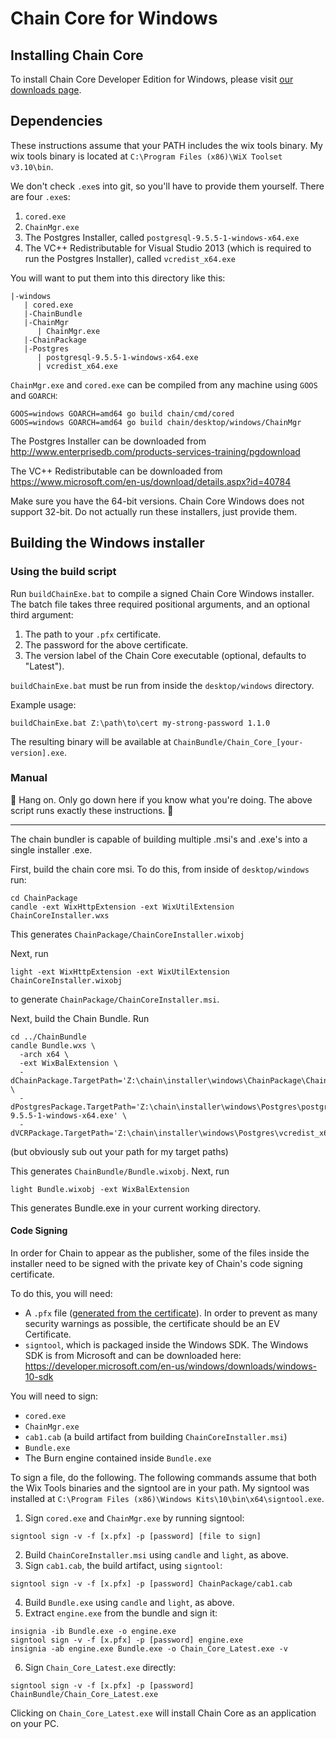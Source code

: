 # Chain Core for Windows

## Installing Chain Core

To install Chain Core Developer Edition for Windows, please visit [our downloads page](https://chain.com/docs/core/get-started/install).

## Dependencies

These instructions assume that your PATH includes the wix tools binary. My wix tools binary is located at `C:\Program Files (x86)\WiX Toolset v3.10\bin`.

We don't check `.exe`s into git, so you'll have to provide them yourself. There are four `.exe`s:

1. `cored.exe`
2. `ChainMgr.exe`
3. The Postgres Installer, called `postgresql-9.5.5-1-windows-x64.exe`
4. The VC++ Redistributable for Visual Studio 2013 (which is required to run the Postgres Installer), called `vcredist_x64.exe`

You will want to put them into this directory like this:

```
|-windows
   | cored.exe
   |-ChainBundle
   |-ChainMgr
      | ChainMgr.exe
   |-ChainPackage
   |-Postgres
      | postgresql-9.5.5-1-windows-x64.exe
      | vcredist_x64.exe
```

`ChainMgr.exe` and `cored.exe` can be compiled from any machine using `GOOS` and `GOARCH`:

```
GOOS=windows GOARCH=amd64 go build chain/cmd/cored
GOOS=windows GOARCH=amd64 go build chain/desktop/windows/ChainMgr
```

The Postgres Installer can be downloaded from http://www.enterprisedb.com/products-services-training/pgdownload

The VC++ Redistributable can be downloaded from https://www.microsoft.com/en-us/download/details.aspx?id=40784

Make sure you have the 64-bit versions. Chain Core Windows does not support 32-bit. Do not actually run these installers, just provide them.

## Building the Windows installer

### Using the build script

Run `buildChainExe.bat` to compile a signed Chain Core Windows installer. The
batch file takes three required positional arguments, and an optional
third argument:

1. The path to your `.pfx` certificate.
2. The password for the above certificate.
3. The version label of the Chain Core executable (optional, defaults to "Latest").

`buildChainExe.bat` must be run from inside the `desktop/windows` directory.

Example usage:

```
buildChainExe.bat Z:\path\to\cert my-strong-password 1.1.0
```

The resulting binary will be available at `ChainBundle/Chain_Core_[your-version].exe`.

### Manual

🚧 Hang on. Only go down here if you know what you're doing. The above script
runs exactly these instructions. 🚧

---

The chain bundler is capable of building multiple .msi's and .exe's into a single installer .exe.

First, build the chain core msi. To do this, from inside of `desktop/windows` run:

```
cd ChainPackage
candle -ext WixHttpExtension -ext WixUtilExtension ChainCoreInstaller.wxs
```

This generates `ChainPackage/ChainCoreInstaller.wixobj`

Next, run

```
light -ext WixHttpExtension -ext WixUtilExtension ChainCoreInstaller.wixobj
```

to generate `ChainPackage/ChainCoreInstaller.msi`.

Next, build the Chain Bundle. Run

```
cd ../ChainBundle
candle Bundle.wxs \
  -arch x64 \
  -ext WixBalExtension \
  -dChainPackage.TargetPath='Z:\chain\installer\windows\ChainPackage\ChainCoreInstaller.msi' \
  -dPostgresPackage.TargetPath='Z:\chain\installer\windows\Postgres\postgresql-9.5.5-1-windows-x64.exe' \
  -dVCRPackage.TargetPath='Z:\chain\installer\windows\Postgres\vcredist_x64.exe'
```
(but obviously sub out your path for my target paths)

This generates `ChainBundle/Bundle.wixobj`. Next, run

```
light Bundle.wixobj -ext WixBalExtension
```

This generates Bundle.exe in your current working directory.

#### Code Signing

In order for Chain to appear as the publisher, some of the files inside the installer need to be signed with the private key of Chain's code signing certificate.

To do this, you will need:

* A `.pfx` file ([generated from the certificate](https://www.digicert.com/code-signing/exporting-code-signing-certificate.htm)). In order to prevent as many security warnings as possible, the certificate should be an EV Certificate.
* `signtool`, which is packaged inside the Windows SDK. The Windows SDK is from Microsoft and can be downloaded here: https://developer.microsoft.com/en-us/windows/downloads/windows-10-sdk

You will need to sign:

* `cored.exe`
* `ChainMgr.exe`
* `cab1.cab` (a build artifact from building `ChainCoreInstaller.msi`)
* `Bundle.exe`
* The Burn engine contained inside `Bundle.exe`

To sign a file, do the following. The following commands assume that both the Wix Tools binaries and the signtool are in your path. My signtool was installed at `C:\Program Files (x86)\Windows Kits\10\bin\x64\signtool.exe`.

1. Sign `cored.exe` and `ChainMgr.exe` by running signtool:

```
signtool sign -v -f [x.pfx] -p [password] [file to sign]
```

2. Build `ChainCoreInstaller.msi` using `candle` and `light`, as above.
3. Sign `cab1.cab`, the build artifact, using `signtool`:

```
signtool sign -v -f [x.pfx] -p [password] ChainPackage/cab1.cab
```

4. Build `Bundle.exe` using `candle` and `light`, as above.
5. Extract `engine.exe` from the bundle and sign it:

```
insignia -ib Bundle.exe -o engine.exe
signtool sign -v -f [x.pfx] -p [password] engine.exe
insignia -ab engine.exe Bundle.exe -o Chain_Core_Latest.exe -v
```

6. Sign `Chain_Core_Latest.exe` directly:

```
signtool sign -v -f [x.pfx] -p [password] ChainBundle/Chain_Core_Latest.exe
```

Clicking on `Chain_Core_Latest.exe` will install Chain Core as an application on your PC.
